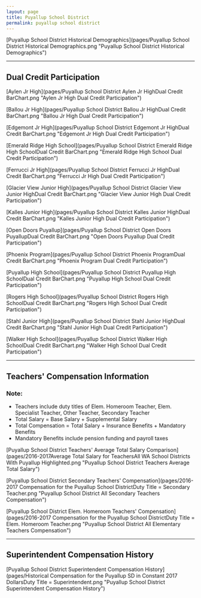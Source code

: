 ```yaml
---
layout: page
title: Puyallup School District
permalink: puyallup school district
---
```



[Puyallup School District Historical Demographics](pages/Puyallup School District Historical Demographics.png "Puyallup School District Historical Demographics")

___

## Dual Credit Participation

[Aylen Jr High](pages/Puyallup School District Aylen Jr HighDual Credit BarChart.png "Aylen Jr High Dual Credit Participation")

[Ballou Jr High](pages/Puyallup School District Ballou Jr HighDual Credit BarChart.png "Ballou Jr High Dual Credit Participation")

[Edgemont Jr High](pages/Puyallup School District Edgemont Jr HighDual Credit BarChart.png "Edgemont Jr High Dual Credit Participation")

[Emerald Ridge High School](pages/Puyallup School District Emerald Ridge High SchoolDual Credit BarChart.png "Emerald Ridge High School Dual Credit Participation")

[Ferrucci Jr High](pages/Puyallup School District Ferrucci Jr HighDual Credit BarChart.png "Ferrucci Jr High Dual Credit Participation")

[Glacier View Junior High](pages/Puyallup School District Glacier View Junior HighDual Credit BarChart.png "Glacier View Junior High Dual Credit Participation")

[Kalles Junior High](pages/Puyallup School District Kalles Junior HighDual Credit BarChart.png "Kalles Junior High Dual Credit Participation")

[Open Doors Puyallup](pages/Puyallup School District Open Doors PuyallupDual Credit BarChart.png "Open Doors Puyallup Dual Credit Participation")

[Phoenix Program](pages/Puyallup School District Phoenix ProgramDual Credit BarChart.png "Phoenix Program Dual Credit Participation")

[Puyallup High School](pages/Puyallup School District Puyallup High SchoolDual Credit BarChart.png "Puyallup High School Dual Credit Participation")

[Rogers High School](pages/Puyallup School District Rogers High SchoolDual Credit BarChart.png "Rogers High School Dual Credit Participation")

[Stahl Junior High](pages/Puyallup School District Stahl Junior HighDual Credit BarChart.png "Stahl Junior High Dual Credit Participation")

[Walker High School](pages/Puyallup School District Walker High SchoolDual Credit BarChart.png "Walker High School Dual Credit Participation")


___

## Teachers' Compensation Information
### Note:
- Teachers include duty titles of Elem. Homeroom Teacher, Elem. Specialist Teacher, Other Teacher, Secondary Teacher
- Total Salary = Base Salary + Supplemental Salary
- Total Compensation = Total Salary + Insurance Benefits + Mandatory Benefits
- Mandatory Benefits include pension funding and payroll taxes

[Puyallup School District Teachers' Average Total Salary Comparison](pages/2016-2017Average Total Salary for TeachersAll WA School Districts With Puyallup Highlighted.png "Puyallup School District Teachers Average Total Salary")

[Puyallup School District Secondary Teachers' Compensation](pages/2016-2017 Compensation for the Puyallup School DistrictDuty Title = Secondary Teacher.png "Puyallup School District All Secondary Teachers Compensation")

[Puyallup School District Elem. Homeroom Teachers' Compensation](pages/2016-2017 Compensation for the Puyallup School DistrictDuty Title = Elem. Homeroom Teacher.png "Puyallup School District All Elementary Teachers Compensation")


___

## Superintendent Compensation History

[Puyallup School District Superintendent Compensation History](pages/Historical Compensation for the Puyallup SD in Constant 2017 DollarsDuty Title = Superintendent.png "Puyallup School District Superintendent Compensation History")

